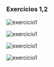 ### Exercícios 1,2
![exercicio1](./src/image/Captura%20de%20Tela%202022-09-19%20%C3%A0s%2021.20.10.png)

![exercicio1](./src/image/Captura%20de%20Tela%202022-09-19%20%C3%A0s%2021.23.33.png)

![exercicio1](./src/image/Captura%20de%20Tela%202022-09-19%20%C3%A0s%2021.23.54.png)

![exercicio1](./src/image/Captura%20de%20Tela%202022-09-19%20%C3%A0s%2021.32.14.png)


